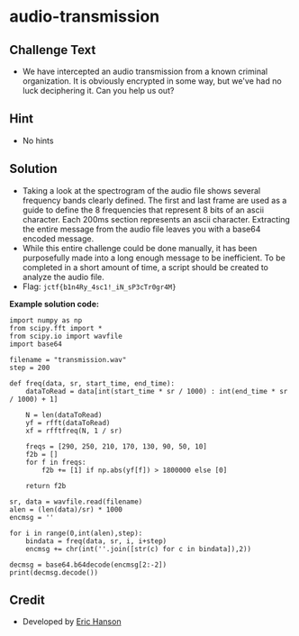 # audio-transmission

## Challenge Text
* We have intercepted an audio transmission from a known criminal organization. It is obviously encrypted in some way, but we've had no luck deciphering it. Can you help us out?

## Hint
* No hints

## Solution
* Taking a look at the spectrogram of the audio file shows several frequency bands clearly defined. The first and last frame are used as a guide to define the 8 frequencies that represent 8 bits of an ascii character. Each 200ms section represents an ascii character. Extracting the entire message from the audio file leaves you with a base64 encoded message.
* While this entire challenge could be done manually, it has been purposefully made into a long enough message to be inefficient. To be completed in a short amount of time, a script should be created to analyze the audio file.
* Flag: `jctf{b1n4Ry_4sc1!_iN_sP3cTr0gr4M}`


**Example solution code:**
```
import numpy as np
from scipy.fft import *
from scipy.io import wavfile
import base64

filename = "transmission.wav"
step = 200

def freq(data, sr, start_time, end_time):
    dataToRead = data[int(start_time * sr / 1000) : int(end_time * sr / 1000) + 1]

    N = len(dataToRead)
    yf = rfft(dataToRead)
    xf = rfftfreq(N, 1 / sr)

    freqs = [290, 250, 210, 170, 130, 90, 50, 10]
    f2b = []
    for f in freqs:
        f2b += [1] if np.abs(yf[f]) > 1800000 else [0]

    return f2b

sr, data = wavfile.read(filename)
alen = (len(data)/sr) * 1000
encmsg = ''

for i in range(0,int(alen),step):
    bindata = freq(data, sr, i, i+step)
    encmsg += chr(int(''.join([str(c) for c in bindata]),2))

decmsg = base64.b64decode(encmsg[2:-2])
print(decmsg.decode())
```

## Credit
* Developed by [Eric Hanson](https://github.com/vimk1ng)